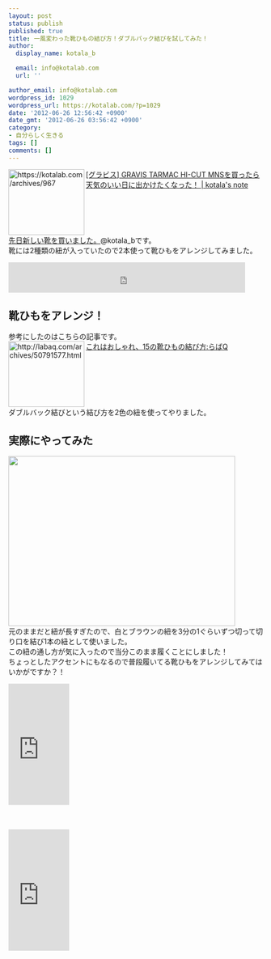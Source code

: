 ```yaml
---
layout: post
status: publish
published: true
title: 一風変わった靴ひもの結び方！ダブルバック結びを試してみた！
author:
  display_name: kotala_b

  email: info@kotalab.com
  url: ''

author_email: info@kotalab.com
wordpress_id: 1029
wordpress_url: https://kotalab.com/?p=1029
date: '2012-06-26 12:56:42 +0900'
date_gmt: '2012-06-26 03:56:42 +0900'
category:
- 自分らしく生きる
tags: []
comments: []
---
```

<p><a href="https://kotalab.com/gravis-tarmac-hi-cut-mns" target="_blank"><img title="[グラビス] GRAVIS TARMAC HI-CUT MNSを買ったら天気のいい日に出かけたくなった！ | kotala's note" src="http://capture.heartrails.com/150x130?https://kotalab.com/gravis-tarmac-hi-cut-mns" alt="https://kotalab.com/archives/967" width="150" height="130" align="left" /></a><a href="https://kotalab.com/gravis-tarmac-hi-cut-mns" title="[グラビス] GRAVIS TARMAC HI-CUT MNSを買ったら天気のいい日に出かけたくなった！" target="_blank">[グラビス] GRAVIS TARMAC HI-CUT MNSを買ったら天気のいい日に出かけたくなった！ | kotala's note</a><br style="clear:both;" /><a href="https://kotalab.com/gravis-tarmac-hi-cut-mns" title="[グラビス] GRAVIS TARMAC HI-CUT MNSを買ったら天気のいい日に出かけたくなった！" target="_blank">先日新しい靴を買いました。</a>@kotala_bです。<br />
靴には2種類の紐が入っていたので2本使って靴ひもをアレンジしてみました。<br />
<!--more--></p>
<p><iframe src="http://rcm-jp.amazon.co.jp/e/cm?t=same-22&o=9&p=13&l=ur1&category=special_apparel&f=ifr" width="468" height="60" scrolling="no" border="0" marginwidth="0" style="border:none;" frameborder="0"></iframe></p>
<h2>靴ひもをアレンジ！</h2>
<p>参考にしたのはこちらの記事です。<br />
<a href="http://labaq.com/archives/50791577.html" target="_blank"><img title="これはおしゃれ、15の靴ひもの結び方:らばQ" src="http://capture.heartrails.com/150x130?http://labaq.com/archives/50791577.html" alt="http://labaq.com/archives/50791577.html" width="150" height="130" align="left" /></a><a href="http://labaq.com/archives/50791577.html" target="_blank">これはおしゃれ、15の靴ひもの結び方:らばQ</a><br style="clear:both;" />ダブルバック結びという結び方を2色の紐を使ってやりました。</p>
<h2>実際にやってみた</h2>
<p><a href="https://kotalab.com/wp-content/uploads/shoes_120624_07.jpg" target="_blank"><img src="https://kotalab.com/wp-content/uploads/shoes_120624_07.jpg" alt="" title="shoes_120624_07" width="448" height="336" class="alignnone size-full wp-image-984" /></a><br />
元のままだと紐が長すぎたので、白とブラウンの紐を3分の1ぐらいずつ切って切り口を結び1本の紐として使いました。<br />
この紐の通し方が気に入ったので当分このまま履くことにしました！<br />
ちょっとしたアクセントにもなるので普段履いてる靴ひもをアレンジしてみてはいかがですか？！</p>
<p><iframe src="http://rcm-jp.amazon.co.jp/e/cm?t=same-22&o=9&p=8&l=as1&asins=B005D5QBA0&ref=tf_til&fc1=000000&IS2=1&lt1=_blank&m=amazon&lc1=A3A30E&bc1=FFFFFF&bg1=FFFFFF&f=ifr" style="width:120px;height:240px;" scrolling="no" marginwidth="0" marginheight="0" frameborder="0"></iframe></p>
<p>　</p>
<p><iframe src="http://rcm-jp.amazon.co.jp/e/cm?t=same-22&o=9&p=8&l=as1&asins=B004WMSN0G&ref=tf_til&fc1=000000&IS2=1&lt1=_blank&m=amazon&lc1=A3A30E&bc1=FFFFFF&bg1=FFFFFF&f=ifr" style="width:120px;height:240px;" scrolling="no" marginwidth="0" marginheight="0" frameborder="0"></iframe></p>

